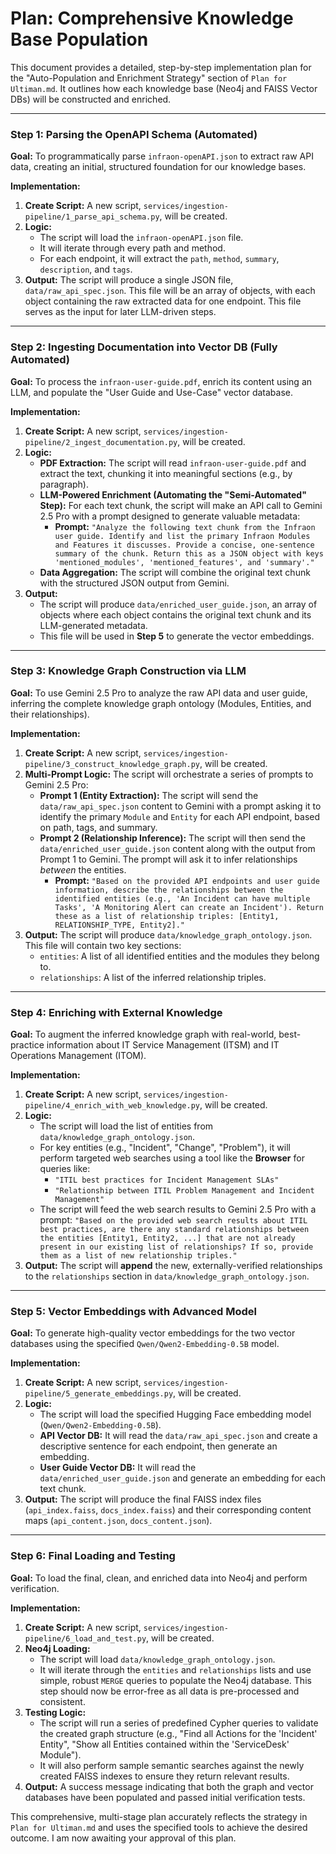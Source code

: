 # Plan: Comprehensive Knowledge Base Population

This document provides a detailed, step-by-step implementation plan for the "Auto-Population and Enrichment Strategy" section of `Plan for Ultiman.md`. It outlines how each knowledge base (Neo4j and FAISS Vector DBs) will be constructed and enriched.

---

### **Step 1: Parsing the OpenAPI Schema (Automated)**

**Goal:** To programmatically parse `infraon-openAPI.json` to extract raw API data, creating an initial, structured foundation for our knowledge bases.

**Implementation:**
1.  **Create Script:** A new script, `services/ingestion-pipeline/1_parse_api_schema.py`, will be created.
2.  **Logic:**
    *   The script will load the `infraon-openAPI.json` file.
    *   It will iterate through every path and method.
    *   For each endpoint, it will extract the `path`, `method`, `summary`, `description`, and `tags`.
3.  **Output:** The script will produce a single JSON file, `data/raw_api_spec.json`. This file will be an array of objects, with each object containing the raw extracted data for one endpoint. This file serves as the input for later LLM-driven steps.

---

### **Step 2: Ingesting Documentation into Vector DB (Fully Automated)**

**Goal:** To process the `infraon-user-guide.pdf`, enrich its content using an LLM, and populate the "User Guide and Use-Case" vector database.

**Implementation:**
1.  **Create Script:** A new script, `services/ingestion-pipeline/2_ingest_documentation.py`, will be created.
2.  **Logic:**
    *   **PDF Extraction:** The script will read `infraon-user-guide.pdf` and extract the text, chunking it into meaningful sections (e.g., by paragraph).
    *   **LLM-Powered Enrichment (Automating the "Semi-Automated" Step):** For each text chunk, the script will make an API call to Gemini 2.5 Pro with a prompt designed to generate valuable metadata:
        *   **Prompt:** `"Analyze the following text chunk from the Infraon user guide. Identify and list the primary Infraon Modules and Features it discusses. Provide a concise, one-sentence summary of the chunk. Return this as a JSON object with keys 'mentioned_modules', 'mentioned_features', and 'summary'."`
    *   **Data Aggregation:** The script will combine the original text chunk with the structured JSON output from Gemini.
3.  **Output:**
    *   The script will produce `data/enriched_user_guide.json`, an array of objects where each object contains the original text chunk and its LLM-generated metadata.
    *   This file will be used in **Step 5** to generate the vector embeddings.

---

### **Step 3: Knowledge Graph Construction via LLM**

**Goal:** To use Gemini 2.5 Pro to analyze the raw API data and user guide, inferring the complete knowledge graph ontology (Modules, Entities, and their relationships).

**Implementation:**
1.  **Create Script:** A new script, `services/ingestion-pipeline/3_construct_knowledge_graph.py`, will be created.
2.  **Multi-Prompt Logic:** The script will orchestrate a series of prompts to Gemini 2.5 Pro:
    *   **Prompt 1 (Entity Extraction):** The script will send the `data/raw_api_spec.json` content to Gemini with a prompt asking it to identify the primary `Module` and `Entity` for each API endpoint, based on path, tags, and summary.
    *   **Prompt 2 (Relationship Inference):** The script will then send the `data/enriched_user_guide.json` content along with the output from Prompt 1 to Gemini. The prompt will ask it to infer relationships *between* the entities.
        *   **Prompt:** `"Based on the provided API endpoints and user guide information, describe the relationships between the identified entities (e.g., 'An Incident can have multiple Tasks', 'A Monitoring Alert can create an Incident'). Return these as a list of relationship triples: [Entity1, RELATIONSHIP_TYPE, Entity2]."`
3.  **Output:** The script will produce `data/knowledge_graph_ontology.json`. This file will contain two key sections:
    *   `entities`: A list of all identified entities and the modules they belong to.
    *   `relationships`: A list of the inferred relationship triples.

---

### **Step 4: Enriching with External Knowledge**

**Goal:** To augment the inferred knowledge graph with real-world, best-practice information about IT Service Management (ITSM) and IT Operations Management (ITOM).

**Implementation:**
1.  **Create Script:** A new script, `services/ingestion-pipeline/4_enrich_with_web_knowledge.py`, will be created.
2.  **Logic:**
    *   The script will load the list of entities from `data/knowledge_graph_ontology.json`.
    *   For key entities (e.g., "Incident", "Change", "Problem"), it will perform targeted web searches using a tool like the **Browser** for queries like:
        *   `"ITIL best practices for Incident Management SLAs"`
        *   `"Relationship between ITIL Problem Management and Incident Management"`
    *   The script will feed the web search results to Gemini 2.5 Pro with a prompt: `"Based on the provided web search results about ITIL best practices, are there any standard relationships between the entities [Entity1, Entity2, ...] that are not already present in our existing list of relationships? If so, provide them as a list of new relationship triples."`
3.  **Output:** The script will **append** the new, externally-verified relationships to the `relationships` section in `data/knowledge_graph_ontology.json`.

---

### **Step 5: Vector Embeddings with Advanced Model**

**Goal:** To generate high-quality vector embeddings for the two vector databases using the specified `Qwen/Qwen2-Embedding-0.5B` model.

**Implementation:**
1.  **Create Script:** A new script, `services/ingestion-pipeline/5_generate_embeddings.py`, will be created.
2.  **Logic:**
    *   The script will load the specified Hugging Face embedding model (`Qwen/Qwen2-Embedding-0.5B`).
    *   **API Vector DB:** It will read the `data/raw_api_spec.json` and create a descriptive sentence for each endpoint, then generate an embedding.
    *   **User Guide Vector DB:** It will read the `data/enriched_user_guide.json` and generate an embedding for each text chunk.
3.  **Output:** The script will produce the final FAISS index files (`api_index.faiss`, `docs_index.faiss`) and their corresponding content maps (`api_content.json`, `docs_content.json`).

---

### **Step 6: Final Loading and Testing**

**Goal:** To load the final, clean, and enriched data into Neo4j and perform verification.

**Implementation:**
1.  **Create Script:** A new script, `services/ingestion-pipeline/6_load_and_test.py`, will be created.
2.  **Neo4j Loading:**
    *   The script will load `data/knowledge_graph_ontology.json`.
    *   It will iterate through the `entities` and `relationships` lists and use simple, robust `MERGE` queries to populate the Neo4j database. This step should now be error-free as all data is pre-processed and consistent.
3.  **Testing Logic:**
    *   The script will run a series of predefined Cypher queries to validate the created graph structure (e.g., "Find all Actions for the 'Incident' Entity", "Show all Entities contained within the 'ServiceDesk' Module").
    *   It will also perform sample semantic searches against the newly created FAISS indexes to ensure they return relevant results.
4.  **Output:** A success message indicating that both the graph and vector databases have been populated and passed initial verification tests.

This comprehensive, multi-stage plan accurately reflects the strategy in `Plan for Ultiman.md` and uses the specified tools to achieve the desired outcome. I am now awaiting your approval of this plan. 